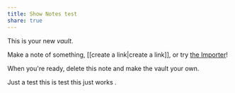 ```yaml
---
title: Show Notes test
share: true
---
```



This is your new *vault*.

Make a note of something, [[create a link|create a link]], or try [the Importer](https://help.obsidian.md/Plugins/Importer)!

When you're ready, delete this note and make the vault your own.

Just a test this is test this  just works
.